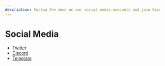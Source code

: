 ```yaml
---
description: Follow the news on our social media accounts and join Discord for discussion!
---
```


# Social Media

* [Twitter](https://twitter.com/Arbitrum\_Life)
* [Discord](https://discord.com/invite/ZqvNSncjWY)
* [Telegram](https://t.me/arbitrum\_life)
